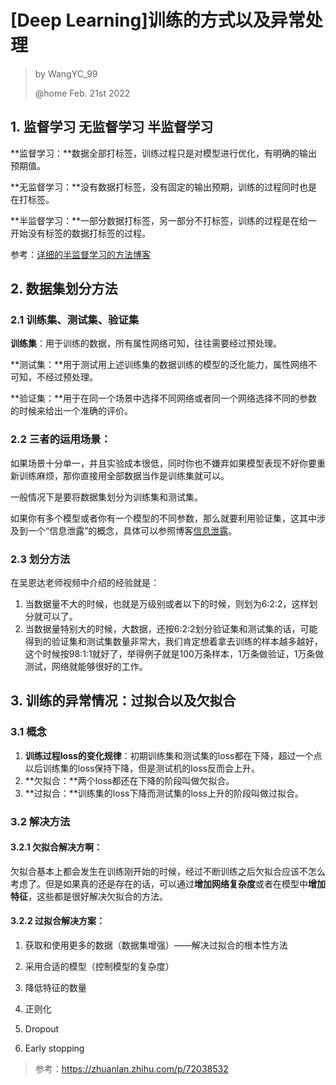 # [Deep Learning]训练的方式以及异常处理

> by WangYC_99
>
> @home Feb. 21st 2022

## 1. 监督学习 无监督学习 半监督学习

**监督学习：**数据全部打标签，训练过程只是对模型进行优化，有明确的输出预期值。

**无监督学习：**没有数据打标签，没有固定的输出预期，训练的过程同时也是在打标签。

**半监督学习：**一部分数据打标签，另一部分不打标签，训练的过程是在给一开始没有标签的数据打标签的过程。

参考：<a href = "https://blog.csdn.net/u013250861/article/details/111598498">详细的半监督学习的方法博客</a>

## 2. 数据集划分方法

### 2.1 训练集、测试集、验证集

**训练集**：用于训练的数据，所有属性网络可知，往往需要经过预处理。

**测试集：**用于测试用上述训练集的数据训练的模型的泛化能力，属性网络不可知，不经过预处理。

**验证集：**用于在同一个场景中选择不同网络或者同一个网络选择不同的参数的时候来给出一个准确的评价。

### 2.2 三者的运用场景：

如果场景十分单一，并且实验成本很低，同时你也不嫌弃如果模型表现不好你要重新训练麻烦，那你直接用全部数据当作是训练集就可以。

一般情况下是要将数据集划分为训练集和测试集。

如果你有多个模型或者你有一个模型的不同参数，那么就要利用验证集，这其中涉及到一个“信息泄露”的概念，具体可以参照博客<a href="https://zhuanlan.zhihu.com/p/48976706">信息泄露</a>。

### 2.3 划分方法

在吴恩达老师视频中介绍的经验就是：

1. 当数据量不大的时候，也就是万级别或者以下的时候，则划为6:2:2，这样划分就可以了。
2. 当数据量特别大的时候，大数据，还按6:2:2划分验证集和测试集的话，可能得到的验证集和测试集数量非常大，我们肯定想着拿去训练的样本越多越好，这个时候按98:1:1就好了，举得例子就是100万条样本，1万条做验证，1万条做测试，网络就能够很好的工作。

## 3. 训练的异常情况：过拟合以及欠拟合

### 3.1 概念

1. **训练过程loss的变化规律**：初期训练集和测试集的loss都在下降，超过一个点以后训练集的loss保持下降，但是测试机的loss反而会上升。
2. **欠拟合：**两个loss都还在下降的阶段叫做欠拟合。
3. **过拟合：**训练集的loss下降而测试集的loss上升的阶段叫做过拟合。

### 3.2 解决方法

#### 3.2.1 欠拟合解决方啊：

欠拟合基本上都会发生在训练刚开始的时候，经过不断训练之后欠拟合应该不怎么考虑了。但是如果真的还是存在的话，可以通过**增加网络复杂度**或者在模型中**增加特征**，这些都是很好解决欠拟合的方法。

#### 3.2.2 过拟合解决方案：

1. 获取和使用更多的数据（数据集增强）——解决过拟合的根本性方法
2. 采用合适的模型（控制模型的复杂度）

3. 降低特征的数量
4. 正则化
5. Dropout
6. Early stopping

> 参考：https://zhuanlan.zhihu.com/p/72038532